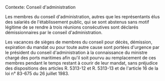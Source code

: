 Contexte: Conseil d'administration

Les membres du conseil d'administration, autres que les représentants élus des salariés de l'établissement public, qui se sont abstenus sans motif légitime de se rendre à trois réunions consécutives sont déclarés démissionnaires par le conseil d'administration.

Les vacances de sièges de membres du conseil pour décès, démission, expiration du mandat ou pour toute autre cause sont portées d'urgence par le président du conseil d'administration à la connaissance du ministre chargé des ports maritimes afin qu'il soit pourvu au remplacement de ces membres pendant le temps restant à courir de leur mandat, sans préjudice des dispositions des articles R. 5313-12 et R. 5313-13 et de l'article 16 de la loi n° 83-675 du 26 juillet 1983.